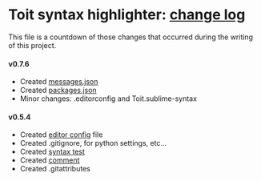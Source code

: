 # Toit syntax highlighter: [change log][1]

This file is a countdown of those changes that occurred during the writing of this project.

#### v0.7.6

- Created [messages.json][5]
- Created [packages.json][6]
- Minor changes: .editorconfig and Toit.sublime-syntax

#### v0.5.4

- Created [editor config][2] file
- Created .gitignore, for python settings, etc...
- Created [syntax test][3]
- Created [comment][4]
- Created .gitattributes


[1]: https://github.com/snxx-lppxx/toit-sublime/blob/master/.github/CHANGELOG.md
[2]: https://github.com/snxx-lppxx/toit-sublime/blob/master/.editorconfig
[3]: https://github.com/snxx-lppxx/toit-sublime/blob/master/tests/syntax_test.toit
[4]: https://github.com/snxx-lppxx/toit-sublime/blob/master/Comments.tmPreferences
[5]: https://github.com/snxx-lppxx/toit-sublime/blob/develop/messages.json
[6]: https://github.com/snxx-lppxx/toit-sublime/blob/develop/packages.json
